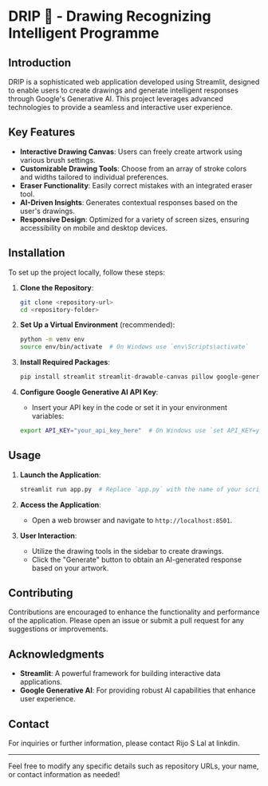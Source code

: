 # DRIP 🎨 - Drawing Recognizing Intelligent Programme

## Introduction

DRIP is a sophisticated web application developed using Streamlit, designed to enable users to create drawings and generate intelligent responses through Google's Generative AI. This project leverages advanced technologies to provide a seamless and interactive user experience.

## Key Features

- **Interactive Drawing Canvas**: Users can freely create artwork using various brush settings.
- **Customizable Drawing Tools**: Choose from an array of stroke colors and widths tailored to individual preferences.
- **Eraser Functionality**: Easily correct mistakes with an integrated eraser tool.
- **AI-Driven Insights**: Generates contextual responses based on the user's drawings.
- **Responsive Design**: Optimized for a variety of screen sizes, ensuring accessibility on mobile and desktop devices.

## Installation

To set up the project locally, follow these steps:

1. **Clone the Repository**:
   ```bash
   git clone <repository-url>
   cd <repository-folder>
   ```

2. **Set Up a Virtual Environment** (recommended):
   ```bash
   python -m venv env
   source env/bin/activate  # On Windows use `env\Scripts\activate`
   ```

3. **Install Required Packages**:
   ```bash
   pip install streamlit streamlit-drawable-canvas pillow google-generativeai
   ```

4. **Configure Google Generative AI API Key**:
   - Insert your API key in the code or set it in your environment variables:
   ```bash
   export API_KEY="your_api_key_here"  # On Windows use `set API_KEY=your_api_key_here`
   ```

## Usage

1. **Launch the Application**:
   ```bash
   streamlit run app.py  # Replace `app.py` with the name of your script
   ```

2. **Access the Application**:
   - Open a web browser and navigate to `http://localhost:8501`.

3. **User Interaction**:
   - Utilize the drawing tools in the sidebar to create drawings.
   - Click the "Generate" button to obtain an AI-generated response based on your artwork.

## Contributing

Contributions are encouraged to enhance the functionality and performance of the application. Please open an issue or submit a pull request for any suggestions or improvements.


## Acknowledgments

- **Streamlit**: A powerful framework for building interactive data applications.
- **Google Generative AI**: For providing robust AI capabilities that enhance user experience.

## Contact

For inquiries or further information, please contact Rijo S Lal at linkdin.

---

Feel free to modify any specific details such as repository URLs, your name, or contact information as needed!
